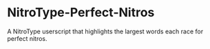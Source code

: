 # NitroType-Perfect-Nitros
A NitroType userscript that highlights the largest words each race for perfect nitros.
